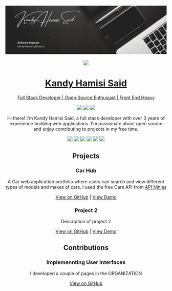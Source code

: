 

![banner](https://github.com/Kandy-Hamisi/Kandy-Hamisi/blob/main/Margarita%20Perez.png)



<!--<div class="row">
  <div class="center">
[![Kandy's GitHub stats](https://github-readme-stats.vercel.app/api?username=Kandy-Hamisi&show_icons=true&icons_color=yellow&bg_color=30,e96243,934e95&title_color=fff&text_color=fff")](https://github.com/Kandy-Hamisi/github-readme-stats)
  </div> -->
  
  <div align="center">
    <a href="https://github.com/Kandy-Hamisi/github-readme-stats">
  <img align="center" src="https://github-readme-stats.vercel.app/api/wakatime?username=GeneralFib&layout=compact&range=last_7_days&bg_color=30,e96243,934e95&title_color=fff&text_color=fff" />
  </div>

<!-- Your name -->
<h1 align="center">Kandy Hamisi Said</h1>

<!-- Your tagline -->
<p align="center">Full Stack Developer | Open Source Enthusiast | Front End Heavy</p>

<!-- Your social media handles -->
<p align="center">
  <a href="https://twitter.com/hamisi_kandy"><img src="https://img.shields.io/twitter/follow/hamisi_kandy?style=social" /></a>
  <a href="https://linkedin.com/in/hamisi-kandy-60a646157/"><img src="https://img.shields.io/badge/-LinkedIn-blue?style=flat-square&logo=Linkedin&logoColor=white&link=https://www.linkedin.com/in/hamisi-kandy/-60a646157/" /></a>
  <a href="https://github.com/Kandy-Hamisi"><img src="https://img.shields.io/github/followers/johndoe?label=Follow&style=social" /></a>
</p>

<!-- Your introduction -->
<p align="center">Hi there! I'm Kandy Hamisi Said, a full stack developer with over 3 years of experience building web applications. I'm passionate about open source and enjoy contributing to projects in my free time. </p>

<!-- Your skills -->
<p align="center">
  <img src="https://img.shields.io/badge/JavaScript-F7DF1E?style=for-the-badge&logo=javascript&logoColor=black" />
  <img src="https://img.shields.io/badge/React-61DAFB?style=for-the-badge&logo=react&logoColor=black" />
  <img src="https://img.shields.io/badge/Node.js-339933?style=for-the-badge&logo=node.js&logoColor=white" />
  <img src="https://img.shields.io/badge/Express.js-000000?style=for-the-badge&logo=express&logoColor=white" />
  <img src="https://img.shields.io/badge/PostgreSQL-4169E1?style=for-the-badge&logo=postgresql&logoColor=white" />
  <img src="https://img.shields.io/badge/AWS-232F3E?style=for-the-badge&logo=amazon-aws&logoColor=white" />
</p>

<!-- Your projects -->
<h2 align="center">Projects</h2>

<!-- Project 1 -->
<h3 align="center">Car Hub</h3>
<p align="center">A Car web application portfolio where users can search and view different types of models and makes of cars. I used the free Cars API from <a href="https://api-ninjas.com/">API Ninjas</a> </p>
<p align="center">
  <a href="https://github.com/Kandy-Hamisi/showRoom">View on GitHub</a> |
  <a href="https://show-room-theta.vercel.app/">View Demo</a>
</p>

<!-- Project 2 -->
<h3 align="center">Project 2</h3>
<p align="center">Description of project 2</p>
<p align="center">
  <a href="https://github.com/johndoe/project-2">View on GitHub</a> |
  <a href="https://project-2.netlify.app">View Demo</a>
</p>

<!-- Your contributions -->
<h2 align="center">Contributions</h2>

<!-- Contribution 1 -->
<h3 align="center">Implemennting User Interfaces</h3>
<p align="center">I developed a couple of pages in the ORGANIZATION</p>
<p align="center">
  <a href="https://github.com/organization/repo">View on GitHub</a>
</

